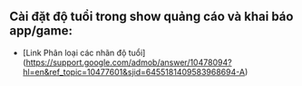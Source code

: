 

## Cài đặt độ tuổi trong show quảng cáo và khai báo app/game: 
- [Link Phân loại các nhãn độ tuổi] (https://support.google.com/admob/answer/10478094?hl=en&ref_topic=10477601&sjid=6455181409583968694-A)